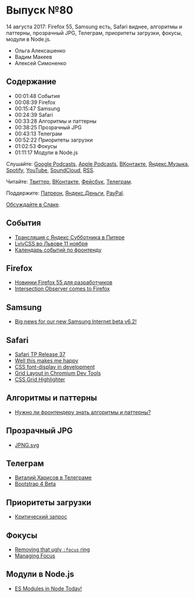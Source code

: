 # Выпуск №80

14 августа 2017: Firefox 55, Samsung есть, Safari виднее, алгоритмы и паттерны, прозрачный JPG, Телеграм, приоритеты загрузки, фокусы, модули в Node.js.

- Ольга Алексашенко
- Вадим Макеев
- Алексей Симоненко

## Содержание

- 00:01:48 События
- 00:08:39 Firefox
- 00:15:47 Samsung
- 00:24:39 Safari
- 00:33:28 Алгоритмы и паттерны
- 00:38:25 Прозрачный JPG
- 00:43:13 Телеграм
- 00:52:22 Приоритеты загрузки
- 01:02:53 Фокусы
- 01:11:17 Модули в Node.js

Слушайте: [Google Podcasts](https://podcasts.google.com/?feed=aHR0cHM6Ly93ZWItc3RhbmRhcmRzLnJ1L3BvZGNhc3QvZmVlZC8), [Apple Podcasts](https://podcasts.apple.com/podcast/id1080500016), [ВКонтакте](https://vk.com/podcasts-32017543), [Яндекс.Музыка](https://music.yandex.ru/album/6245956), [Spotify](https://open.spotify.com/show/3rzAcADjpBpXt73L0epTjV), [YouTube](https://www.youtube.com/playlist?list=PLMBnwIwFEFHcwuevhsNXkFTcadeX5R1Go), [SoundCloud](https://soundcloud.com/web-standards), [RSS](https://web-standards.ru/podcast/feed/).

Читайте: [Твиттер](https://twitter.com/webstandards_ru), [ВКонтакте](https://vk.com/webstandards_ru), [Фейсбук](https://www.facebook.com/webstandardsru), [Телеграм](https://t.me/webstandards_ru).

Поддержите: [Патреон](https://www.patreon.com/webstandards_ru), [Яндекс.Деньги](https://money.yandex.ru/to/41001119329753), [PayPal](https://www.paypal.me/pepelsbey).

[Обсуждайте в Слаке](http://slack.web-standards.ru/).

## События

- [Трансляция с Яндекс Субботника в Питере](https://youtu.be/MKrX3Fld-WI)
- [LvivCSS во Львове 11 ноября](http://www.lvivcss.com.ua/)
- [Календарь событий по фронтенду](https://github.com/web-standards-ru/calendar)

## Firefox

- [Новинки Firefox 55 для разработчиков](http://tanalin.com/blog/2017/08/firefox-55/)
- [Intersection Observer comes to Firefox](https://hacks.mozilla.org/2017/08/intersection-observer-comes-to-firefox/)

## Samsung

- [Big news for our new Samsung Internet beta v6.2!](https://medium.com/p/6199b6743cb9)

## Safari

- [Safari TP Release 37](https://webkit.org/blog/7862/release-notes-for-safari-technology-preview-release-37/)
- [Well this makes me happy](https://twitter.com/jaffathecake/status/895272929587597312)
- [CSS font-display in development](https://twitter.com/bram_stein/status/895585478954627072)
- [Grid Layout in Chromium Dev Tools](https://twitter.com/regocas/status/896027967876476928)
- [CSS Grid Highlighter](https://github.com/ademilter/chrome-css-grid-highlighter)

## Алгоритмы и паттерны

- [Нужно ли фронтендеру знать алгоритмы и паттерны?](https://youtu.be/e2nW8Lq4zho)

## Прозрачный JPG

- [JPNG.svg](https://codepen.io/shshaw/full/LVKEdv)

## Телеграм

- [Виталий Харисов в Телеграме](https://t.me/webo_ru)
- [Bootstrap 4 Beta](https://blog.getbootstrap.com/2017/08/10/bootstrap-4-beta/)

## Приоритеты загрузки

- [Критический запрос](https://medium.com/p/ac20b5267e4a)

## Фокусы

- [Removing that ugly `:focus` ring](https://medium.com/p/6c8727fefcd2)
- [Managing Focus](https://youtu.be/srLRSQg6Jgg)

## Модули в Node.js

- [ES Modules in Node Today!](https://medium.com/p/32cff914e4b)
